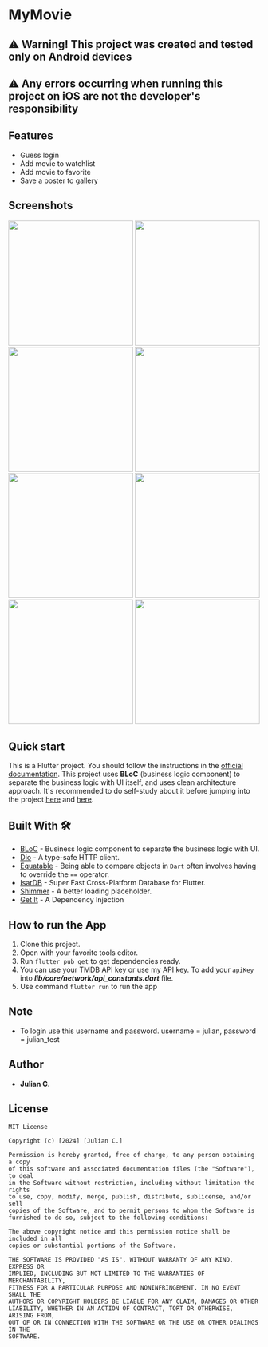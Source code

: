 # MyMovie

## ⚠️ Warning! This project was created and tested only on Android devices
## ⚠️ Any errors occurring when running this project on iOS are not the developer's responsibility

## Features
*  Guess login
*  Add movie to watchlist
*  Add movie to favorite
*  Save a poster to gallery

## Screenshots
<p>
  <img src="https://github.com/jc-wu1/my_movies/blob/master/screenshot/android1.png" width="250" />
  <img src="https://github.com/jc-wu1/my_movies/blob/master/screenshot/android2.png" width="250" />
  <img src="https://github.com/jc-wu1/my_movies/blob/master/screenshot/android3.png" width="250" />
  <img src="https://github.com/jc-wu1/my_movies/blob/master/screenshot/android4.png" width="250" />
  <img src="https://github.com/jc-wu1/my_movies/blob/master/screenshot/android5.png" width="250" />
  <img src="https://github.com/jc-wu1/my_movies/blob/master/screenshot/android6.png" width="250" />
  <img src="https://github.com/jc-wu1/my_movies/blob/master/screenshot/android7.png" width="250" />
  <img src="https://github.com/jc-wu1/my_movies/blob/master/screenshot/android8.png" width="250" />
</p>

## Quick start
This is a Flutter project. You should follow the instructions in the [official documentation](https://flutter.io/docs/get-started/install).
This project uses **BLoC** (business logic component) to separate the business logic with UI itself, and uses clean architecture approach.
It's recommended to do self-study about it before jumping into the project [here](https://bloclibrary.dev/) and [here](https://blog.cleancoder.com/uncle-bob/2012/08/13/the-clean-architecture.html).


## Built With 🛠
* [BLoC](https://bloclibrary.dev/) - Business logic component to separate the business logic with UI.
* [Dio](https://github.com/flutterchina/dio/) - A type-safe HTTP client.
* [Equatable](https://pub.dev/packages/equatable) - Being able to compare objects in `Dart` often involves having to override the `==` operator.
* [IsarDB](https://isar.dev/) - Super Fast Cross-Platform Database for Flutter.
* [Shimmer](https://pub.dev/packages/shimmer) - A better loading placeholder.
* [Get It](https://pub.dev/packages/get_it) - A Dependency Injection


## How to run the App
1. Clone this project.
2. Open with your favorite tools editor.
3. Run `flutter pub get` to get dependencies ready.
4. You can use your TMDB API key or use my API key. To add your `apiKey` into ***lib/core/network/api_constants.dart*** file.
5. Use command `flutter run` to run the app

## Note
* To login use this username and password. username = julian, password = julian_test

## Author

* **Julian C.**

## License

```
MIT License

Copyright (c) [2024] [Julian C.]

Permission is hereby granted, free of charge, to any person obtaining a copy
of this software and associated documentation files (the "Software"), to deal
in the Software without restriction, including without limitation the rights
to use, copy, modify, merge, publish, distribute, sublicense, and/or sell
copies of the Software, and to permit persons to whom the Software is
furnished to do so, subject to the following conditions:

The above copyright notice and this permission notice shall be included in all
copies or substantial portions of the Software.

THE SOFTWARE IS PROVIDED "AS IS", WITHOUT WARRANTY OF ANY KIND, EXPRESS OR
IMPLIED, INCLUDING BUT NOT LIMITED TO THE WARRANTIES OF MERCHANTABILITY,
FITNESS FOR A PARTICULAR PURPOSE AND NONINFRINGEMENT. IN NO EVENT SHALL THE
AUTHORS OR COPYRIGHT HOLDERS BE LIABLE FOR ANY CLAIM, DAMAGES OR OTHER
LIABILITY, WHETHER IN AN ACTION OF CONTRACT, TORT OR OTHERWISE, ARISING FROM,
OUT OF OR IN CONNECTION WITH THE SOFTWARE OR THE USE OR OTHER DEALINGS IN THE
SOFTWARE.
```

